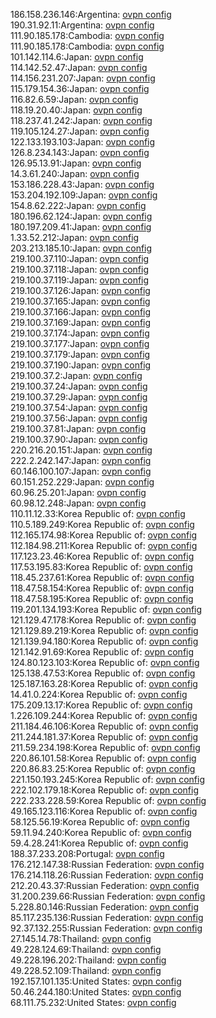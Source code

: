 186.158.236.146:Argentina: [ovpn config](vpn/186_158_236_146.ovpn)  
190.31.92.11:Argentina: [ovpn config](vpn/190_31_92_11.ovpn)  
111.90.185.178:Cambodia: [ovpn config](vpn/111_90_185_178.ovpn)  
111.90.185.178:Cambodia: [ovpn config](vpn/111_90_185_178.ovpn)  
101.142.114.6:Japan: [ovpn config](vpn/101_142_114_6.ovpn)  
114.142.52.47:Japan: [ovpn config](vpn/114_142_52_47.ovpn)  
114.156.231.207:Japan: [ovpn config](vpn/114_156_231_207.ovpn)  
115.179.154.36:Japan: [ovpn config](vpn/115_179_154_36.ovpn)  
116.82.6.59:Japan: [ovpn config](vpn/116_82_6_59.ovpn)  
118.19.20.40:Japan: [ovpn config](vpn/118_19_20_40.ovpn)  
118.237.41.242:Japan: [ovpn config](vpn/118_237_41_242.ovpn)  
119.105.124.27:Japan: [ovpn config](vpn/119_105_124_27.ovpn)  
122.133.193.103:Japan: [ovpn config](vpn/122_133_193_103.ovpn)  
126.8.234.143:Japan: [ovpn config](vpn/126_8_234_143.ovpn)  
126.95.13.91:Japan: [ovpn config](vpn/126_95_13_91.ovpn)  
14.3.61.240:Japan: [ovpn config](vpn/14_3_61_240.ovpn)  
153.186.228.43:Japan: [ovpn config](vpn/153_186_228_43.ovpn)  
153.204.192.109:Japan: [ovpn config](vpn/153_204_192_109.ovpn)  
154.8.62.222:Japan: [ovpn config](vpn/154_8_62_222.ovpn)  
180.196.62.124:Japan: [ovpn config](vpn/180_196_62_124.ovpn)  
180.197.209.41:Japan: [ovpn config](vpn/180_197_209_41.ovpn)  
1.33.52.212:Japan: [ovpn config](vpn/1_33_52_212.ovpn)  
203.213.185.10:Japan: [ovpn config](vpn/203_213_185_10.ovpn)  
219.100.37.110:Japan: [ovpn config](vpn/219_100_37_110.ovpn)  
219.100.37.118:Japan: [ovpn config](vpn/219_100_37_118.ovpn)  
219.100.37.119:Japan: [ovpn config](vpn/219_100_37_119.ovpn)  
219.100.37.126:Japan: [ovpn config](vpn/219_100_37_126.ovpn)  
219.100.37.165:Japan: [ovpn config](vpn/219_100_37_165.ovpn)  
219.100.37.166:Japan: [ovpn config](vpn/219_100_37_166.ovpn)  
219.100.37.169:Japan: [ovpn config](vpn/219_100_37_169.ovpn)  
219.100.37.174:Japan: [ovpn config](vpn/219_100_37_174.ovpn)  
219.100.37.177:Japan: [ovpn config](vpn/219_100_37_177.ovpn)  
219.100.37.179:Japan: [ovpn config](vpn/219_100_37_179.ovpn)  
219.100.37.190:Japan: [ovpn config](vpn/219_100_37_190.ovpn)  
219.100.37.2:Japan: [ovpn config](vpn/219_100_37_2.ovpn)  
219.100.37.24:Japan: [ovpn config](vpn/219_100_37_24.ovpn)  
219.100.37.29:Japan: [ovpn config](vpn/219_100_37_29.ovpn)  
219.100.37.54:Japan: [ovpn config](vpn/219_100_37_54.ovpn)  
219.100.37.56:Japan: [ovpn config](vpn/219_100_37_56.ovpn)  
219.100.37.81:Japan: [ovpn config](vpn/219_100_37_81.ovpn)  
219.100.37.90:Japan: [ovpn config](vpn/219_100_37_90.ovpn)  
220.216.20.151:Japan: [ovpn config](vpn/220_216_20_151.ovpn)  
222.2.242.147:Japan: [ovpn config](vpn/222_2_242_147.ovpn)  
60.146.100.107:Japan: [ovpn config](vpn/60_146_100_107.ovpn)  
60.151.252.229:Japan: [ovpn config](vpn/60_151_252_229.ovpn)  
60.96.25.201:Japan: [ovpn config](vpn/60_96_25_201.ovpn)  
60.98.12.248:Japan: [ovpn config](vpn/60_98_12_248.ovpn)  
110.11.12.33:Korea Republic of: [ovpn config](vpn/110_11_12_33.ovpn)  
110.5.189.249:Korea Republic of: [ovpn config](vpn/110_5_189_249.ovpn)  
112.165.174.98:Korea Republic of: [ovpn config](vpn/112_165_174_98.ovpn)  
112.184.98.211:Korea Republic of: [ovpn config](vpn/112_184_98_211.ovpn)  
117.123.23.46:Korea Republic of: [ovpn config](vpn/117_123_23_46.ovpn)  
117.53.195.83:Korea Republic of: [ovpn config](vpn/117_53_195_83.ovpn)  
118.45.237.61:Korea Republic of: [ovpn config](vpn/118_45_237_61.ovpn)  
118.47.58.154:Korea Republic of: [ovpn config](vpn/118_47_58_154.ovpn)  
118.47.58.195:Korea Republic of: [ovpn config](vpn/118_47_58_195.ovpn)  
119.201.134.193:Korea Republic of: [ovpn config](vpn/119_201_134_193.ovpn)  
121.129.47.178:Korea Republic of: [ovpn config](vpn/121_129_47_178.ovpn)  
121.129.89.219:Korea Republic of: [ovpn config](vpn/121_129_89_219.ovpn)  
121.139.94.180:Korea Republic of: [ovpn config](vpn/121_139_94_180.ovpn)  
121.142.91.69:Korea Republic of: [ovpn config](vpn/121_142_91_69.ovpn)  
124.80.123.103:Korea Republic of: [ovpn config](vpn/124_80_123_103.ovpn)  
125.138.47.53:Korea Republic of: [ovpn config](vpn/125_138_47_53.ovpn)  
125.187.163.28:Korea Republic of: [ovpn config](vpn/125_187_163_28.ovpn)  
14.41.0.224:Korea Republic of: [ovpn config](vpn/14_41_0_224.ovpn)  
175.209.13.17:Korea Republic of: [ovpn config](vpn/175_209_13_17.ovpn)  
1.226.109.244:Korea Republic of: [ovpn config](vpn/1_226_109_244.ovpn)  
211.184.46.106:Korea Republic of: [ovpn config](vpn/211_184_46_106.ovpn)  
211.244.181.37:Korea Republic of: [ovpn config](vpn/211_244_181_37.ovpn)  
211.59.234.198:Korea Republic of: [ovpn config](vpn/211_59_234_198.ovpn)  
220.86.101.58:Korea Republic of: [ovpn config](vpn/220_86_101_58.ovpn)  
220.86.83.25:Korea Republic of: [ovpn config](vpn/220_86_83_25.ovpn)  
221.150.193.245:Korea Republic of: [ovpn config](vpn/221_150_193_245.ovpn)  
222.102.179.18:Korea Republic of: [ovpn config](vpn/222_102_179_18.ovpn)  
222.233.228.59:Korea Republic of: [ovpn config](vpn/222_233_228_59.ovpn)  
49.165.123.116:Korea Republic of: [ovpn config](vpn/49_165_123_116.ovpn)  
58.125.56.19:Korea Republic of: [ovpn config](vpn/58_125_56_19.ovpn)  
59.11.94.240:Korea Republic of: [ovpn config](vpn/59_11_94_240.ovpn)  
59.4.28.241:Korea Republic of: [ovpn config](vpn/59_4_28_241.ovpn)  
188.37.233.208:Portugal: [ovpn config](vpn/188_37_233_208.ovpn)  
176.212.147.38:Russian Federation: [ovpn config](vpn/176_212_147_38.ovpn)  
176.214.118.26:Russian Federation: [ovpn config](vpn/176_214_118_26.ovpn)  
212.20.43.37:Russian Federation: [ovpn config](vpn/212_20_43_37.ovpn)  
31.200.239.66:Russian Federation: [ovpn config](vpn/31_200_239_66.ovpn)  
5.228.80.146:Russian Federation: [ovpn config](vpn/5_228_80_146.ovpn)  
85.117.235.136:Russian Federation: [ovpn config](vpn/85_117_235_136.ovpn)  
92.37.132.255:Russian Federation: [ovpn config](vpn/92_37_132_255.ovpn)  
27.145.14.78:Thailand: [ovpn config](vpn/27_145_14_78.ovpn)  
49.228.124.69:Thailand: [ovpn config](vpn/49_228_124_69.ovpn)  
49.228.196.202:Thailand: [ovpn config](vpn/49_228_196_202.ovpn)  
49.228.52.109:Thailand: [ovpn config](vpn/49_228_52_109.ovpn)  
192.157.101.135:United States: [ovpn config](vpn/192_157_101_135.ovpn)  
50.46.244.180:United States: [ovpn config](vpn/50_46_244_180.ovpn)  
68.111.75.232:United States: [ovpn config](vpn/68_111_75_232.ovpn)  
